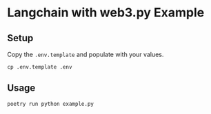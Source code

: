 # Langchain with web3.py Example

## Setup

Copy the `.env.template` and populate with your values.

```
cp .env.template .env
```

## Usage

```
poetry run python example.py
```